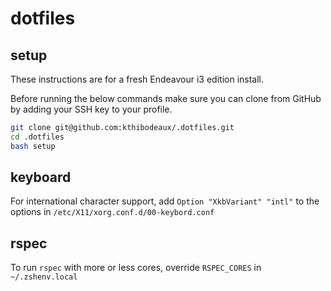 # dotfiles

## setup

These instructions are for a fresh Endeavour i3 edition install.

Before running the below commands make sure you can clone from GitHub by adding your SSH key to your profile.

```bash
git clone git@github.com:kthibodeaux/.dotfiles.git
cd .dotfiles
bash setup
```

## keyboard

For international character support, add `Option "XkbVariant" "intl"` to the options in `/etc/X11/xorg.conf.d/00-keybord.conf`

## rspec

To run `rspec` with more or less cores, override `RSPEC_CORES` in `~/.zshenv.local`
